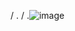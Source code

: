 

/ . / .![image](https://github.com/Makster04/reading-notes/assets/86382359/9505b3e9-927b-4b57-827f-bfc9e0b0dace)
